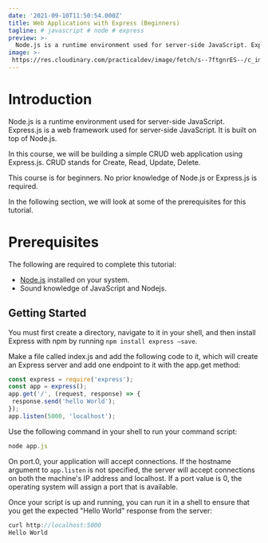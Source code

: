 ```yaml
---
date: '2021-09-10T11:50:54.000Z'
title: Web Applications with Express (Beginners)
tagline: # javascript # node # express
preview: >-
  Node.js is a runtime environment used for server-side JavaScript. Express.js is a web framework used for server-side JavaScript. It is built on top of Node.js.
image: >-
 https://res.cloudinary.com/practicaldev/image/fetch/s--7ftgnrES--/c_imagga_scale,f_auto,fl_progressive,h_420,q_auto,w_1000/https://dev-to-uploads.s3.amazonaws.com/uploads/articles/qal2md48u9ia9983319w.png
---
```

# Introduction

Node.js is a runtime environment used for server-side JavaScript. Express.js is a web framework used for server-side JavaScript. It is built on top of Node.js.

In this course, we will be building a simple CRUD web application using Express.js. CRUD stands for Create, Read, Update, Delete. 

This course is for beginners. No prior knowledge of Node.js or Express.js is required.

In the following section, we will look at some of the prerequisites for this tutorial.

# Prerequisites
The following are required to complete this tutorial:

- [Node.js](https://nodejs.org/en/) installed on your system.
- Sound knowledge of JavaScript and Nodejs.

## Getting Started
You must first create a directory, navigate to it in your shell, and then install Express with npm by running `npm install express —save`.

Make a file called index.js and add the following code to it, which will create an Express server and add one endpoint to it with the app.get method:

```JavaScript
const express = require('express');
const app = express();
app.get('/', (request, response) => {
 response.send('hello World');
});
app.listen(5000, 'localhost');


```
Use the following command in your shell to run your command script:

```JavaScript
node app.js
```
On port.0, your application will accept connections. If the hostname argument to `app.listen` is not specified, the server will accept connections on both the machine's IP address and localhost. If a port value is 0, the operating system will assign a port that is available.

Once your script is up and running, you can run it in a shell to ensure that you get the expected "Hello World" response from the server:

```JavaScript
curl http://localhost:5000
Hello World

```


